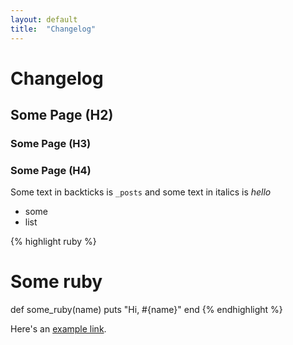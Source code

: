 ```yaml
---
layout: default
title:  "Changelog"
---
```


# Changelog
## Some Page (H2)
### Some Page (H3)
### Some Page (H4)

Some text in backticks is `_posts` and some text in italics is _hello_

- some
- list

{% highlight ruby %}
# Some ruby
def some_ruby(name)
  puts "Hi, #{name}"
end
{% endhighlight %}

Here's an [example link][link].

[link]:    http://example.com

